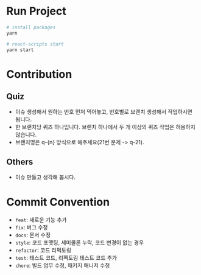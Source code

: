 # Run Project

```bash
# install packages
yarn

# react-scripts start
yarn start

```

# Contribution

## Quiz

- 이슈 생성해서 원하는 번호 먼저 먹어놓고, 번호별로 브랜치 생성해서 작업하시면 됩니다.
- 한 브랜치당 퀴즈 하나입니다. 브랜치 하나에서 두 개 이상의 퀴즈 작업은 허용하지 않습니다.
- 브랜치명은 q-{n} 방식으로 해주세요(21번 문제 -> q-21).

## Others

- 이슈 만들고 생각해 봅시다.

# Commit Convention

- `feat`: 새로운 기능 추가
- `fix`: 버그 수정
- `docs`: 문서 수정
- `style`: 코드 포맷팅, 세미콜론 누락, 코드 변경이 없는 경우
- `refactor`: 코드 리펙토링
- `test`: 테스트 코드, 리펙토링 테스트 코드 추가
- `chore`: 빌드 업무 수정, 패키지 매니저 수정
